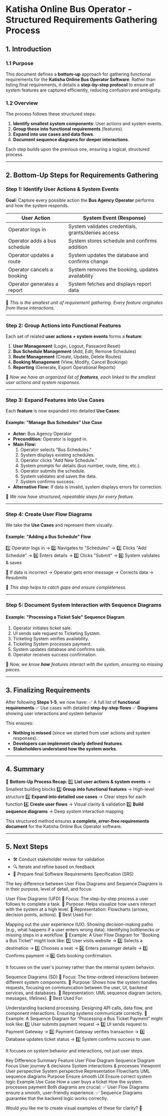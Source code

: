 # Katisha Online Bus Operator - Structured Requirements Gathering Process

## 1. Introduction

### 1.1 Purpose
This document defines a **bottom-up** approach for gathering functional requirements for the **Katisha Online Bus Operator Software**. Rather than listing final requirements, it details a **step-by-step protocol** to ensure all system features are captured efficiently, reducing confusion and ambiguity.

### 1.2 Overview
The process follows these structured steps:
1. **Identify smallest system components**: User actions and system events.
2. **Group these into functional requirements** (features).
3. **Expand into use cases and data flows**.
4. **Document sequence diagrams for deeper interactions**.

Each step builds upon the previous one, ensuring a logical, structured process.

---
## 2. Bottom-Up Steps for Requirements Gathering

### Step 1: Identify User Actions & System Events

**Goal:** Capture every possible action the **Bus Agency Operator** performs and how the system responds.

| **User Action** | **System Event (Response)** |
|----------------|-----------------------------|
| Operator logs in | System validates credentials, grants/denies access |
| Operator adds a bus schedule | System stores schedule and confirms addition |
| Operator updates a route | System updates the database and confirms change |
| Operator cancels a booking | System removes the booking, updates availability |
| Operator generates a report | System fetches and displays report data |

📌 *This is the smallest unit of requirement gathering. Every feature originates from these interactions.*

---
### Step 2: Group Actions into Functional Features

Each set of related **user actions + system events** forms a **feature**:

1. **User Management** (Login, Logout, Password Reset)
2. **Bus Schedule Management** (Add, Edit, Remove Schedules)
3. **Route Management** (Create, Update, Delete Routes)
4. **Booking Management** (View, Modify, Cancel Bookings)
5. **Reporting** (Generate, Export Operational Reports)

📌 *Now we have an organized list of **features**, each linked to the smallest user actions and system responses.*

---
### Step 3: Expand Features into Use Cases

Each **feature** is now expanded into detailed **Use Cases**:

#### Example: "Manage Bus Schedules" Use Case

- **Actor:** Bus Agency Operator
- **Precondition:** Operator is logged in.
- **Main Flow:**
  1. Operator selects "Bus Schedules."
  2. System displays existing schedules.
  3. Operator clicks "Add New Schedule."
  4. System prompts for details (bus number, route, time, etc.).
  5. Operator submits the schedule.
  6. System validates and saves the data.
  7. System confirms success.
- **Alternative Flow:** If data is invalid, system displays errors for correction.

📌 *We now have structured, repeatable steps for every feature.*

---
### Step 4: Create User Flow Diagrams

We take the **Use Cases** and represent them visually.

#### Example: "Adding a Bus Schedule" Flow

1️⃣ Operator logs in → 2️⃣ Navigates to "Schedules" → 3️⃣ Clicks "Add Schedule"
→ 4️⃣ Enters details → 5️⃣ Clicks "Submit" → 6️⃣ System validates & saves

🛑 If data is incorrect → Operator gets error message → Corrects data → Resubmits

📌 *This step helps to catch gaps and ensure completeness.*

---
### Step 5: Document System Interaction with Sequence Diagrams

#### Example: "Processing a Ticket Sale" Sequence Diagram

1. Operator initiates ticket sale.
2. UI sends sale request to Ticketing System.
3. Ticketing System verifies availability.
4. Ticketing System processes payment.
5. System updates database and confirms sale.
6. Operator receives success confirmation.

📌 *Now, we know **how** features interact with the system, ensuring no missing pieces.*

---
## 3. Finalizing Requirements

After following **Steps 1-5**, we now have:
✅ A full list of **functional requirements**
✅ Use cases with detailed **step-by-step flows**
✅ **Diagrams** showing user interactions and system behavior

This ensures:
- **Nothing is missed** (since we started from user actions and system responses).
- **Developers can implement clearly defined features**.
- **Stakeholders understand how the system works**.

---
## 4. Summary

📌 **Bottom-Up Process Recap:**
1️⃣ **List user actions & system events** → Smallest building blocks
2️⃣ **Group into functional features** → High-level structure
3️⃣ **Expand into detailed use cases** → Clear steps for each function
4️⃣ **Create user flows** → Visual clarity & validation
5️⃣ **Build sequence diagrams** → Deep system interaction mapping

This structured method ensures **a complete, error-free requirements document** for the Katisha Online Bus Operator software.

---
## 5. Next Steps
- 🛠 Conduct stakeholder review for validation
- 🔍 Iterate and refine based on feedback
- 📖 Prepare final Software Requirements Specification (SRS)


The key difference between User Flow Diagrams and Sequence Diagrams is in their purpose, level of detail, and focus:

User Flow Diagrams (UFD)
🔹 Focus: The step-by-step process a user follows to complete a task.
🔹 Purpose: Helps visualize how users interact with the system at a high level.
🔹 Representation: Flowcharts (arrows, decision points, actions).
🔹 Best Used For:

Mapping out the user experience (UX).
Showing decision-making paths (e.g., what happens if a user enters wrong data).
Identifying bottlenecks or missing steps in a workflow.
📌 Example:
A User Flow Diagram for “Booking a Bus Ticket” might look like:
1️⃣ User visits website → 2️⃣ Selects a destination → 3️⃣ Chooses a seat → 4️⃣ Enters passenger details → 5️⃣ Confirms payment → 6️⃣ Gets booking confirmation.

It focuses on the user's journey rather than the internal system behavior.

Sequence Diagrams (SD)
🔹 Focus: The time-ordered interactions between different system components.
🔹 Purpose: Shows how the system handles requests, focusing on communication between the user, UI, backend services, and databases.
🔹 Representation: UML sequence diagram (actors, messages, lifelines).
🔹 Best Used For:

Understanding backend processing.
Designing API calls, data flow, and component interactions.
Ensuring systems communicate correctly.
📌 Example:
A Sequence Diagram for “Processing a Bus Ticket Payment” might look like:
1️⃣ User submits payment request → 2️⃣ UI sends request to Payment Gateway → 3️⃣ Payment Gateway verifies transaction → 4️⃣ Database updates ticket status → 5️⃣ System confirms success to user.

It focuses on system behavior and interactions, not just user steps.

Key Difference Summary
Feature	User Flow Diagram	Sequence Diagram
Focus	User journey & decisions	System interactions & processes
Viewpoint	User perspective	System perspective
Representation	Flowcharts	UML sequence diagrams
Purpose	Ensure smooth UX	Ensure correct system logic
Example Use Case	How a user buys a ticket	How the system processes payment
Both diagrams are crucial:
✅ User Flow Diagrams ensure a smooth, user-friendly experience.
✅ Sequence Diagrams guarantee that the backend logic works correctly.

Would you like me to create visual examples of these for clarity? 🚀
